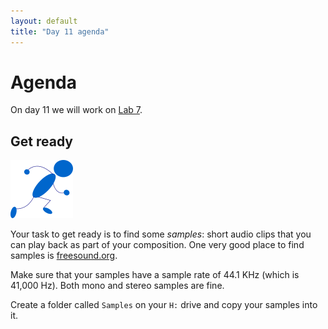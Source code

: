 ```yaml
---
layout: default
title: "Day 11 agenda"
---
```


# Agenda

On day 11 we will work on [Lab 7](../labs/lab07.html).

## Get ready

<img class="parimg" alt="Get ready" src="img/getready.png">

Your task to get ready is to find some *samples*: short audio clips that you can play back as part of your composition.  One very good place to find samples is [freesound.org](http://www.freesound.org/).

Make sure that your samples have a sample rate of 44.1 KHz (which is 41,000 Hz).  Both mono and stereo samples are fine.

Create a folder called `Samples` on your `H:` drive and copy your samples into it.

<div style="clear: both;"></div>
